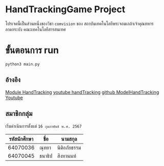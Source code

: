 # HandTrackingGame Project

โปรเจคนี้เป็นส่วนหนึ่งของวิชา `comvision` ของ สถาบันเทคโนโลยีพระจอมเกล้าเจ้าคุณทหารลาดกระบัง คณะเทคโนโลยีสารสนเทศ


# ขั้นตอนการ run

    python3 main.py


## อ้างอิง

[Module HandTracking](https://github.com/midnightcodex/HandTrackingModule/blob/main/HandTrackingModule.py)
[youtube handTracking](https://www.youtube.com/watch?v=9iEPzbG-xLE)
[github ModelHandTracking](https://github.com/PriyanshChhabra0316/Sign-Language-detection)
[Youtube](https://www.youtube.com/watch?v=EiNyiqx1u2E)




## สมาชิกกลุ่ม

เริ่มดำเนินการตั้งแต่ `16 กุมภาพันธ์ พ.ศ. 2567`

|        รหัสนักศึกษา        |ชื่อ                          |นามสกุล                         |
|----------------|-------------------------------|-----------------------------|
|64070036|ณุทยา            |นิติอภัยธรรม            |
|64070045          |ธนาธิป            |สิงหานนท์           |



